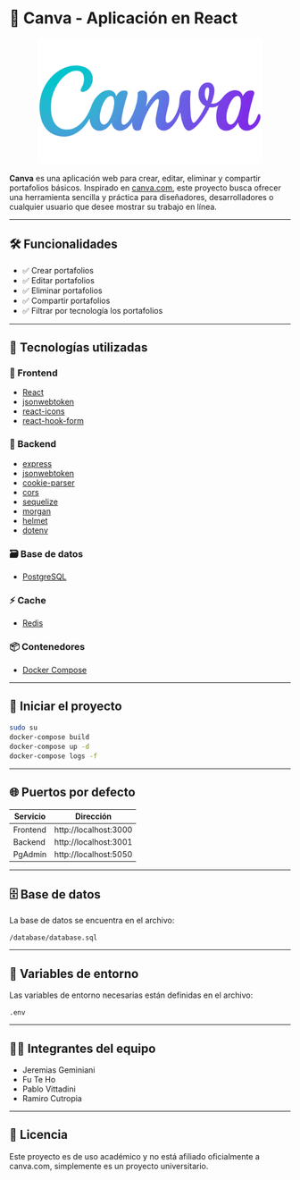 # 🎨 Canva - Aplicación en React


<div style="text-align: center;">
  <img src="./logo.png" alt="IMG" width="400" />
</div>

**Canva** es una aplicación web para crear, editar, eliminar y compartir portafolios básicos. Inspirado en [canva.com](https://canva.com), este proyecto busca ofrecer una herramienta sencilla y práctica para diseñadores, desarrolladores o cualquier usuario que desee mostrar su trabajo en línea.

---

## 🛠️ Funcionalidades

- ✅ Crear portafolios
- ✅ Editar portafolios
- ✅ Eliminar portafolios
- ✅ Compartir portafolios
- ✅ Filtrar por tecnología los portafolios

---

## 🧰 Tecnologías utilizadas

### 🔹 Frontend
- [React](https://www.npmjs.com/package/react)  
- [jsonwebtoken](https://www.npmjs.com/package/jsonwebtoken)  
- [react-icons](https://www.npmjs.com/package/react-icons)  
- [react-hook-form](https://www.npmjs.com/package/react-hook-form)  

### 🔸 Backend
- [express](https://www.npmjs.com/package/express)  
- [jsonwebtoken](https://www.npmjs.com/package/jsonwebtoken)  
- [cookie-parser](https://www.npmjs.com/package/cookie-parser)  
- [cors](https://www.npmjs.com/package/cors)  
- [sequelize](https://www.npmjs.com/package/sequelize)  
- [morgan](https://www.npmjs.com/package/morgan)  
- [helmet](https://www.npmjs.com/package/helmet)  
- [dotenv](https://www.npmjs.com/package/dotenv)  

### 🗃️ Base de datos
- [PostgreSQL](https://www.postgresql.org/)  

### ⚡ Cache
- [Redis](https://redis.io/)  

### 📦 Contenedores
- [Docker Compose](https://docs.docker.com/compose/)  

---

## 🚀 Iniciar el proyecto

```bash
sudo su
docker-compose build
docker-compose up -d
docker-compose logs -f
```

---

## 🌐 Puertos por defecto

| Servicio   | Dirección                |
|------------|--------------------------|
| Frontend   | http://localhost:3000    |
| Backend    | http://localhost:3001    |
| PgAdmin    | http://localhost:5050    |

---

## 🗄️ Base de datos

La base de datos se encuentra en el archivo:

```
/database/database.sql
```

---

## 🔐 Variables de entorno

Las variables de entorno necesarias están definidas en el archivo:

```
.env
```

---

## 👨‍💻 Integrantes del equipo

- Jeremias Geminiani
- Fu Te Ho
- Pablo Vittadini
- Ramiro Cutropia

---

## 📄 Licencia

Este proyecto es de uso académico y no está afiliado oficialmente a canva.com, simplemente es un proyecto universitario.